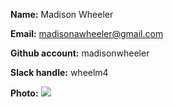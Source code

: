 **Name:** Madison Wheeler

**Email:** madisonawheeler@gmail.com

**Github account:** madisonwheeler

**Slack handle:** wheelm4

**Photo:** ![](master/mypic.png)

